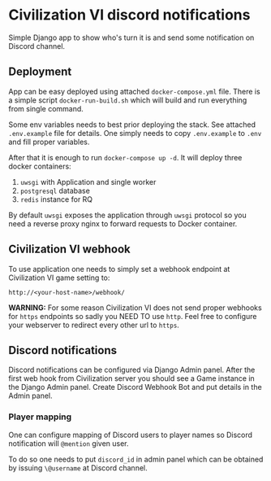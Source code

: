 Civilization VI discord notifications
=====================================

Simple Django app to show who's turn it is and send some notification on Discord channel.

## Deployment

App can be easy deployed using attached `docker-compose.yml` file. 
There is a simple script `docker-run-build.sh` which will build and run everything from single command.

Some env variables needs to best prior deploying the stack.
See attached `.env.example` file for details. 
One simply needs to copy `.env.example` to `.env` and fill proper variables.

After that it is enough to run `docker-compose up -d`. It will deploy three docker containers:
1) `uwsgi` with Application and single worker
2) `postgresql` database
3) `redis` instance for RQ

By default `uwsgi` exposes the application through `uwsgi` protocol so you need a reverse proxy nginx to 
forward requests to Docker container. 

## Civilization VI webhook

To use application one needs to simply set a webhook endpoint at Civilization VI game setting to:
```
http://<your-host-name>/webhook/
```
**WARNING:** For some reason Civilization VI does not send proper webhooks for `https` endpoints so sadly you NEED TO use `http`.
Feel free to configure your webserver to redirect every other url to `https`.


## Discord notifications

Discord notifications can be configured via Django Admin panel. 
After the first web hook from Civilization server you should see a Game instance in the Django Admin panel.
Create Discord Webhook Bot and put details in the Admin panel.

### Player mapping

One can configure mapping of Discord users to player names so Discord notification will `@mention` given user.

To do so one needs to put `discord_id` in admin panel which can be obtained by issuing `\@username` at Discord channel.